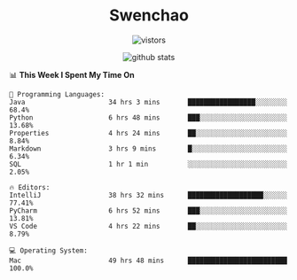 <h1 align="center">Swenchao</h3>

<p align="center">
  <img src="https://visitor-badge.glitch.me/badge?page_id=Swenchao" alt="vistors" />
</p>

<p align="center">
  <img src="https://github-readme-stats.vercel.app/api?username=Swenchao&count_private=true&show_icons=true&theme=vue-dark&hide_title=true" alt="github stats" />
</p>

<!--START_SECTION:waka-->
📊 **This Week I Spent My Time On** 

```text
💬 Programming Languages: 
Java                     34 hrs 3 mins       █████████████████░░░░░░░░   68.4% 
Python                   6 hrs 48 mins       ███░░░░░░░░░░░░░░░░░░░░░░   13.68% 
Properties               4 hrs 24 mins       ██░░░░░░░░░░░░░░░░░░░░░░░   8.84% 
Markdown                 3 hrs 9 mins        █░░░░░░░░░░░░░░░░░░░░░░░░   6.34% 
SQL                      1 hr 1 min          ░░░░░░░░░░░░░░░░░░░░░░░░░   2.05%

🔥 Editors: 
IntelliJ                 38 hrs 32 mins      ███████████████████░░░░░░   77.41% 
PyCharm                  6 hrs 52 mins       ███░░░░░░░░░░░░░░░░░░░░░░   13.81% 
VS Code                  4 hrs 22 mins       ██░░░░░░░░░░░░░░░░░░░░░░░   8.79%

💻 Operating System: 
Mac                      49 hrs 48 mins      █████████████████████████   100.0%

```


<!--END_SECTION:waka-->
